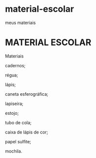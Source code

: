# material-escolar
meus materiais 
<!DOCTYPE HTML>
<html>
<html lang="pt-br">
 <head>
      <meta charset="UTF-8">
        <h1>MATERIAL ESCOLAR</h1> 

<p><stong>Materiais</stong></p>
<p>cadernos;</p>
<p>régua;</p>
<p>lápis;</p>
<p>caneta esferográfica;</p>
<p>lapiseira; </p>
<p>estojo;</p>
<p>tubo de cola;</p>
<p>caixa de lápis de cor;</p>
<p>papel sulfite; </p>
<p>mochila.</p>
